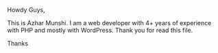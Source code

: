 Howdy Guys,

This is Azhar Munshi. I am a web developer with 4+ years of experience with PHP and mostly with WordPress. Thank you for read this file.

Thanks
